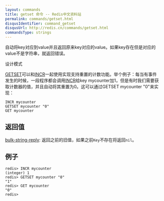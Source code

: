 ```yaml
---
layout: commands
title: getset 命令 -- Redis中文资料站
permalink: commands/getset.html
disqusIdentifier: command_getset
disqusUrl: http://redis.cn/commands/getset.html
commandsType: strings
---
```


自动将key对应到value并且返回原来key对应的value。如果key存在但是对应的value不是字符串，就返回错误。

设计模式

[GETSET](/commands/getset.html)可以和[INCR](/commands/incr.html)一起使用实现支持重置的计数功能。举个例子：每当有事件发生的时候，一段程序都会调用[INCR](/commands/incr.html)给key mycounter加1，但是有时我们需要获取计数器的值，并且自动将其重置为0。这可以通过GETSET mycounter "0"来实现：

	INCR mycounter
	GETSET mycounter "0"
	GET mycounter


## 返回值

[bulk-string-reply](/topics/protocol.html#bulk-string-reply): 
返回之前的旧值，如果之前`Key`不存在将返回`nil`。

## 例子

	redis> INCR mycounter
	(integer) 1
	redis> GETSET mycounter "0"
	"1"
	redis> GET mycounter
	"0"
	redis> 
